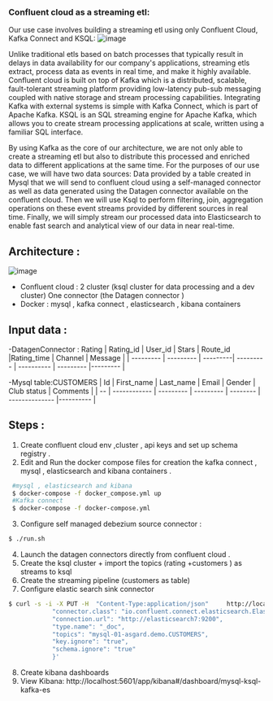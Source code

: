 ### Confluent cloud as a streaming etl:

Our use case involves building a streaming etl using only Confluent Cloud, Kafka Connect and KSQL:
![image](https://user-images.githubusercontent.com/103249046/195542481-beef53d0-6af3-4078-b91d-920ea888a9bc.png)

<p>Unlike traditional etls based on batch processes that typically result in delays in data availability for our company's applications, streaming etls extract, process data as events in real time, and make it highly available.
Confluent cloud is built on top of Kafka which is a distributed, scalable, fault-tolerant streaming platform providing low-latency pub-sub messaging coupled with native storage and stream processing capabilities. Integrating Kafka with external systems is simple with Kafka Connect, which is part of Apache Kafka. KSQL is an SQL streaming engine for Apache Kafka, which allows you to create stream processing applications at scale, written using a familiar SQL interface.</p>
<p>By using Kafka as the core of our architecture, we are not only able to create a streaming etl but also to distribute this processed and enriched data to different applications at the same time. 
For the purposes of our use case, we will have two data sources: Data provided by a table created in Mysql that we will send to confluent cloud using a self-managed connector as well as data generated using the Datagen connector available on the confluent cloud. 
Then we will use Ksql to perform filtering, join, aggregation operations on these event streams provided by different sources in real time. Finally, we will simply stream our processed data into Elasticsearch to enable fast search and analytical view of our data in near real-time.</p>

## Architecture : 
![image](https://user-images.githubusercontent.com/103249046/195542579-237afe5c-34e2-40d4-9880-2f16ae946d5f.png)


- Confluent cloud : 2 cluster (ksql cluster for data processing and a dev cluster)
                                             One connector (the Datagen connector )
- Docker : mysql , kafka connect , elasticsearch , kibana containers 

## Input data : 

  -DatagenConnector  : Rating 
  | Rating_id |  User_id  |   Stars  |  Route_id |Rating_time | Channel   | Message  |
  | --------- | --------- | ---------| --------- | ---------- | --------- |--------- |
                                 
                                                           
   -Mysql table:CUSTOMERS
  | Id |  First_name  | Last_name |   Email   |  Gender  |  Club status   | Comments  |
  | -- | ------------ | --------- | --------- | -------- | -------------- |---------- |
                            
## Steps : 
1. Create confluent cloud env ,cluster , api keys  and set up schema registry .
2. Edit and Run the docker compose files for creation the kafka connect , mysql , elasticsearch and kibana containers . 

```bash
 #mysql , elasticsearch and kibana
 $ docker-compose -f docker_compose.yml up 
 #Kafka connect 
 $ docker-compose -f docker-compose.yml
 ```
3. Configure self managed debezium source  connector : 
```bash
$ ./run.sh 
 ```
4. Launch the datagen connectors directly from confluent cloud . 
5. Create the ksql cluster + import the topics (rating +customers ) as streams to ksql 
6. Create the streaming pipeline (customers as table)
7. Configure elastic search sink connector 

```bash
$ curl -s -i -X PUT -H  "Content-Type:application/json"     http://localhost:8083/connectors/sink-elastic-01/config     -d '{
            "connector.class": "io.confluent.connect.elasticsearch.ElasticsearchSinkConnector",
            "connection.url": "http://elasticsearch7:9200",
            "type.name": "_doc",
            "topics": "mysql-01-asgard.demo.CUSTOMERS",
            "key.ignore": "true",
            "schema.ignore": "true"
            }'
```

8. Create kibana dashboards 
9. View Kibana:
http://localhost:5601/app/kibana#/dashboard/mysql-ksql-kafka-es
